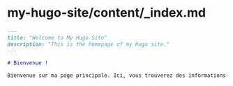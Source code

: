 # my-hugo-site/content/_index.md

```markdown
---
title: "Welcome to My Hugo Site"
description: "This is the homepage of my Hugo site."
---

# Bienvenue !

Bienvenue sur ma page principale. Ici, vous trouverez des informations intéressantes et des mises à jour sur mes projets.
```